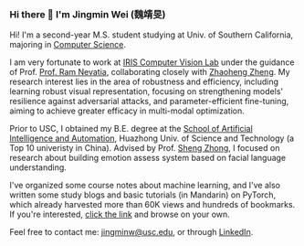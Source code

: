### Hi there 👋 I'm Jingmin Wei (魏靖旻)

Hi! I'm a second-year M.S. student studying at Univ. of Southern California, majoring in [Computer Science](https://www.cs.usc.edu/). 

I am very fortunate to work at [IRIS Computer Vision Lab](https://sites.usc.edu/iris-cvlab/) under the guidance of Prof. [Prof. Ram Nevatia](https://sites.usc.edu/iris-cvlab/professor-ram-nevatia/), collaborating closely with [Zhaoheng Zheng](https://zhaohengz.github.io/). My research interest lies in the area of robustness and efficiency, including learning robust visual representation, focusing on strengthening models' resilience against adversarial attacks, and parameter-efficient fine-tuning, aiming to achieve greater efficacy in multi-modal optimization.

Prior to USC, I obtained my B.E. degree at the [School of Artificial Intelligence and Automation](http://english.aia.hust.edu.cn/), Huazhong Univ. of Science and Technology (a Top 10 univeristy in China). Advised by Prof. [Sheng Zhong](http://english.aia.hust.edu.cn/info/1030/1347.htm), I focused on research about building emotion assess system based on facial language understanding.

I've organized some course notes about machine learning, and I've also written some study blogs and basic tutorials (in Mandarin) on PyTorch, which already harvested more than 60K views and hundreds of bookmarks. If you're interested, [click the link](https://weijingmin2000.github.io/blogs/) and browse on your own.

Feel free to contact me: jingminw@usc.edu, or through [LinkedIn](https://www.linkedin.com/in/jingminwei/).
